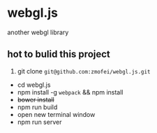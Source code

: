 # webgl.js
another webgl library

## hot to bulid this project

1. git clone `git@github.com:zmofei/webgl.js.git`
- cd webgl.js
- npm install -g `webpack` && npm install
- <del> bower install </del>
- npm run build
- open new terminal window
- npm run server
